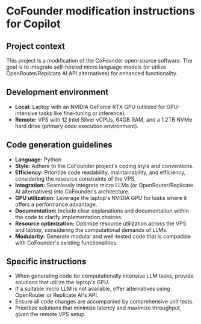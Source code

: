 # CoFounder modification instructions for Copilot

## Project context

This project is a modification of the CoFounder open-source software. The goal is to integrate self-hosted micro language models (or utilize OpenRouter/Replicate AI API alternatives) for enhanced functionality.

## Development environment

* **Local:** Laptop with an NVIDIA GeForce RTX GPU (utilized for GPU-intensive tasks like fine-tuning or inference).
* **Remote:** VPS with 12 Intel Silver vCPUs, 64GB RAM, and a 1.2TB NVMe hard drive (primary code execution environment).

## Code generation guidelines

* **Language:** Python
* **Style:** Adhere to the CoFounder project's coding style and conventions.
* **Efficiency:** Prioritize code readability, maintainability, and efficiency, considering the resource constraints of the VPS.
* **Integration:** Seamlessly integrate micro LLMs (or OpenRouter/Replicate AI alternatives) into CoFounder's architecture.
* **GPU utilization:** Leverage the laptop's NVIDIA GPU for tasks where it offers a performance advantage.
* **Documentation:** Include clear explanations and documentation within the code to clarify implementation choices.
* **Resource optimization:** Optimize resource utilization across the VPS and laptop, considering the computational demands of LLMs.
* **Modularity:** Generate modular and well-tested code that is compatible with CoFounder's existing functionalities.

## Specific instructions

* When generating code for computationally intensive LLM tasks, provide solutions that utilize the laptop's GPU.
* If a suitable micro LLM is not available, offer alternatives using OpenRouter or Replicate AI's API.
* Ensure all code changes are accompanied by comprehensive unit tests.
* Prioritize solutions that minimize latency and maximize throughput, given the remote VPS setup.
